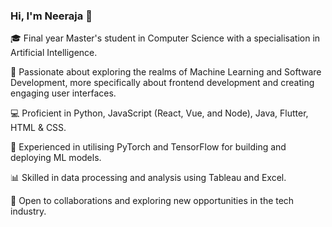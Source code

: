 ### Hi, I'm Neeraja 👋

🎓 Final year Master's student in Computer Science with a specialisation in Artificial Intelligence.

🌟 Passionate about exploring the realms of Machine Learning and Software Development, more specifically about frontend development and creating engaging user interfaces.

💻 Proficient in Python, JavaScript (React, Vue, and Node), Java, Flutter, HTML & CSS.

🔬 Experienced in utilising PyTorch and TensorFlow for building and deploying ML models.

📊 Skilled in data processing and analysis using Tableau and Excel.

🚀 Open to collaborations and exploring new opportunities in the tech industry.

